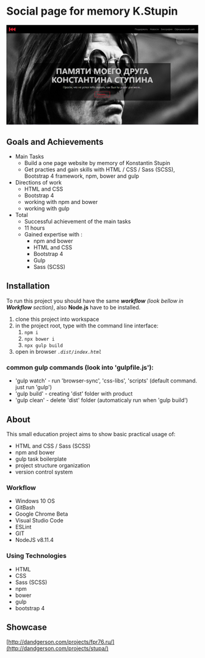 # Social page for memory K.Stupin

![alt text](/scrn.png)

## Goals and Achievements

- Main Tasks
  - Build a one page website by memory of Konstantin Stupin
  - Get practies and gain skills with HTML / CSS / Sass (SCSS), Bootstrap 4 framework, npm, bower and gulp
- Directions of work
  - HTML and CSS
  - Bootstrap 4
  - working with npm and bower
  - working with gulp
- Total
  - Successful achievement of the main tasks
  - 11 hours
  - Gained expertise with :
    - npm and bower
    - HTML and CSS
    - Bootstrap 4
    - Gulp
    - Sass (SCSS)

## Installation

To run this project you should have the same **_workflow_** *(look bellow in **Workflow** section)*, also **Node.js** have to be installed.

1. clone this project into workspace
2. in the project root, type with the command line interface:
   1. `npm i`
   2. `npx bower i`
   3. `npx gulp build`
3. open in browser *`.dist/index.html`*

### common gulp commands (look into 'gulpfile.js'):

- 'gulp watch' - run 'browser-sync', 'css-libs', 'scripts'  (default command. just run 'gulp')
- 'gulp build' - creating 'dist' folder with product
- 'gulp clean' - delete 'dist' folder (automaticaly run when 'gulp build')

## About

This small education project aims to show basic practical usage of:

- HTML and CSS / Sass (SCSS)
- npm and bower
- gulp task boilerplate
- project structure organization
- version control system

### Workflow

* Windows 10 OS
* GitBash
* Google Chrome Beta
* Visual Studio Code
* ESLint
* GIT
* NodeJS v8.11.4

### Using Technologies

* HTML
* CSS
* Sass (SCSS)
* npm
* bower
* gulp
* bootstrap 4

## Showcase

[http://dandgerson.com/projects/fpr76.ru/](http://dandgerson.com/projects/stupa/)